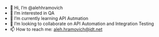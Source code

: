 - 👋 Hi, I’m @alehhramovich
- 👀 I’m interested in QA
- 🌱 I’m currently learning API Autmation
- 💞️ I’m looking to collaborate on API Automation and Integration Testing
- 📫 How to reach me: aleh.hramovich@idt.net
